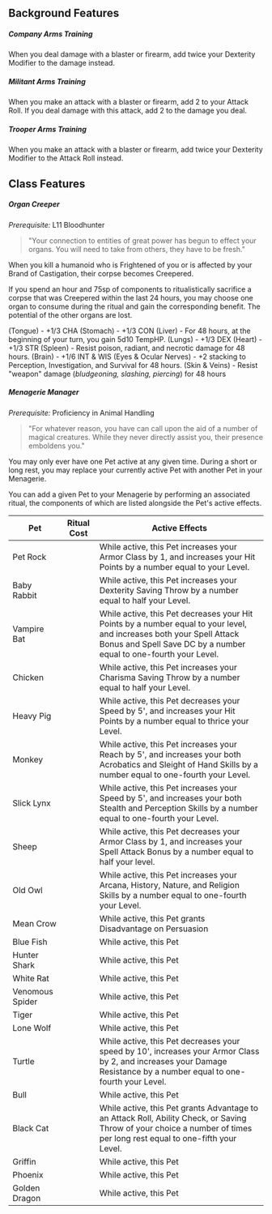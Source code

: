 
## Background Features
##### Company Arms Training
When you deal damage with a blaster or firearm, add twice your Dexterity Modifier to the damage instead.

##### Militant Arms Training
When you make an attack with a blaster or firearm, add 2 to your Attack Roll. If you deal damage with this attack, add 2 to the damage you deal.

##### Trooper Arms Training
When you make an attack with a blaster or firearm, add twice your Dexterity Modifier to the Attack Roll instead.

## Class Features
##### Organ Creeper
*Prerequisite:* L11 Bloodhunter
> "Your connection to entities of great power has begun to effect your organs. You will need to take from others, they have to be fresh."

When you kill a humanoid who is Frightened of you or is affected by your Brand of Castigation, their corpse becomes Creepered.

If you spend an hour and 75sp of components to ritualistically sacrifice a corpse that was Creepered within the last 24 hours, you may choose one organ to consume during the ritual and gain the corresponding benefit. The potential of the other organs are lost.

(Tongue) -  +1/3 CHA
(Stomach) - +1/3 CON
(Liver) - For 48 hours, at the beginning of your turn, you gain 5d10 TempHP.
(Lungs) - +1/3 DEX
(Heart) - +1/3 STR
(Spleen) - Resist poison, radiant, and necrotic damage for 48 hours.
(Brain) - +1/6 INT & WIS
(Eyes & Ocular Nerves) - +2 stacking to Perception, Investigation, and Survival for 48 hours.
(Skin & Veins) - Resist "weapon" damage (*bludgeoning, slashing, piercing*) for 48 hours

##### Menagerie Manager
*Prerequisite:* Proficiency in Animal Handling
> "For whatever reason, you have can call upon the aid of a number of magical creatures. While they never directly assist you, their presence emboldens you."

You may only ever have one Pet active at any given time. During a short or long rest, you may replace your currently active Pet with another Pet in your Menagerie.

You can add a given Pet to your Menagerie by performing an associated ritual, the components of which are listed alongside the Pet's active effects.

| Pet             | Ritual Cost | Active Effects                                                                                                                                                                             |
| --------------- | ----------- | ------------------------------------------------------------------------------------------------------------------------------------------------------------------------------------------ |
| Pet Rock        |             | While active, this Pet increases your Armor Class by 1, and increases your Hit Points by a number equal to your Level.                                                                     |
| Baby Rabbit     |             | While active, this Pet increases your Dexterity Saving Throw by a number equal to half your Level.                                                                                         |
| Vampire Bat     |             | While active, this Pet decreases your Hit Points by a number equal to your level, and increases both your Spell Attack Bonus and Spell Save DC by a number equal to one-fourth your Level. |
| Chicken         |             | While active, this Pet increases your Charisma Saving Throw by a number equal to half your Level.                                                                                          |
| Heavy Pig       |             | While active, this Pet decreases your Speed by 5', and increases your Hit Points by a number equal to thrice your Level.                                                                   |
| Monkey          |             | While active, this Pet increases your Reach by 5', and increases your both Acrobatics and Sleight of Hand Skills by a number equal to one-fourth your Level.                               |
| Slick Lynx      |             | While active, this Pet increases your Speed by 5', and increases your both Stealth and Perception Skills by a number equal to one-fourth your Level.                                       |
| Sheep           |             | While active, this Pet decreases your Armor Class by 1, and increases your Spell Attack Bonus by a number equal to half your level.                                                        |
| Old Owl         |             | While active, this Pet increases your Arcana, History, Nature, and Religion Skills by a number equal to one-fourth your Level.                                                             |
| Mean Crow       |             | While active, this Pet grants Disadvantage on Persuasion                                                                                                                                                                                            |
| Blue Fish       |             | While active, this Pet                                                                                                                                                                     |
| Hunter Shark    |             | While active, this Pet                                                                                                                                                                     |
| White Rat       |             | While active, this Pet                                                                                                                                                                     |
| Venomous Spider |             | While active, this Pet                                                                                                                                                                     |
| Tiger           |             | While active, this Pet                                                                                                                                                                     |
| Lone Wolf       |             | While active, this Pet                                                                                                                                                                     |
| Turtle          |             | While active, this Pet decreases your speed by 10', increases your Armor Class by 2, and increases your Damage Resistance by a number equal to one-fourth your Level.                      |
| Bull            |             | While active, this Pet                                                                                                                                                                     |
| Black Cat       |             | While active, this Pet grants Advantage to an Attack Roll, Ability Check, or Saving Throw of your choice a number of times per long rest equal to one-fifth your Level.                    |
| Griffin         |             | While active, this Pet                                                                                                                                                                     |
| Phoenix         |             | While active, this Pet                                                                                                                                                                     |
| Golden Dragon   |             | While active, this Pet                                                                                                                                                                     |

